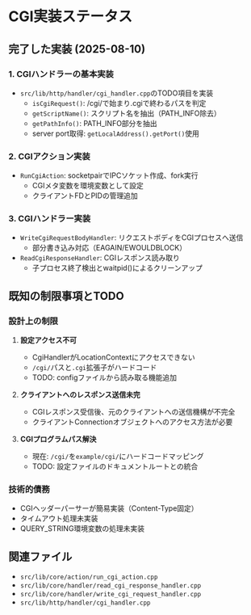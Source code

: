 # CGI実装ステータス

## 完了した実装 (2025-08-10)

### 1. CGIハンドラーの基本実装
- `src/lib/http/handler/cgi_handler.cpp`のTODO項目を実装
  - `isCgiRequest()`: /cgi/で始まり.cgiで終わるパスを判定
  - `getScriptName()`: スクリプト名を抽出（PATH_INFO除去）
  - `getPathInfo()`: PATH_INFO部分を抽出
  - server port取得: `getLocalAddress().getPort()`使用

### 2. CGIアクション実装
- `RunCgiAction`: socketpairでIPCソケット作成、fork実行
  - CGIメタ変数を環境変数として設定
  - クライアントFDとPIDの管理追加

### 3. CGIハンドラー実装
- `WriteCgiRequestBodyHandler`: リクエストボディをCGIプロセスへ送信
  - 部分書き込み対応（EAGAIN/EWOULDBLOCK）
- `ReadCgiResponseHandler`: CGIレスポンス読み取り
  - 子プロセス終了検出とwaitpid()によるクリーンアップ

## 既知の制限事項とTODO

### 設計上の制限
1. **設定アクセス不可**
   - CgiHandlerがLocationContextにアクセスできない
   - `/cgi/`パスと`.cgi`拡張子がハードコード
   - TODO: configファイルから読み取る機能追加

2. **クライアントへのレスポンス送信未完**
   - CGIレスポンス受信後、元のクライアントへの送信機構が不完全
   - クライアントConnectionオブジェクトへのアクセス方法が必要

3. **CGIプログラムパス解決**
   - 現在: `/cgi/`を`example/cgi/`にハードコードマッピング
   - TODO: 設定ファイルのドキュメントルートとの統合

### 技術的債務
- CGIヘッダーパーサーが簡易実装（Content-Type固定）
- タイムアウト処理未実装
- QUERY_STRING環境変数の処理未実装

## 関連ファイル
- `src/lib/core/action/run_cgi_action.cpp`
- `src/lib/core/handler/read_cgi_response_handler.cpp`
- `src/lib/core/handler/write_cgi_request_handler.cpp`
- `src/lib/http/handler/cgi_handler.cpp`